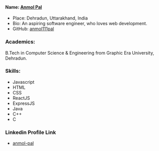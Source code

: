 #### Name: [Anmol Pal](https://github.com/anmol111pal)

- Place: Dehradun, Uttarakhand, India
- Bio: An aspiring software engineer, who loves web development.
- GitHub: [anmol111pal](https://github.com/anmol111pal)

### Academics:

B.Tech in Computer Science & Engineering
from Graphic Era University, Dehradun.

### Skills:

-   Javascript
-   HTML
-   CSS
-   ReactJS
-   ExpressJS
-   Java
-   C++
-   C

### Linkedin Profile Link

-   [anmol-pal](https://www.linkedin.com/in/anmol-pal/)